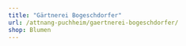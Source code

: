 ```yaml
---
title: "Gärtnerei Bogeschdorfer"
url: /attnang-puchheim/gaertnerei-bogeschdorfer/
shop: Blumen
---
```

